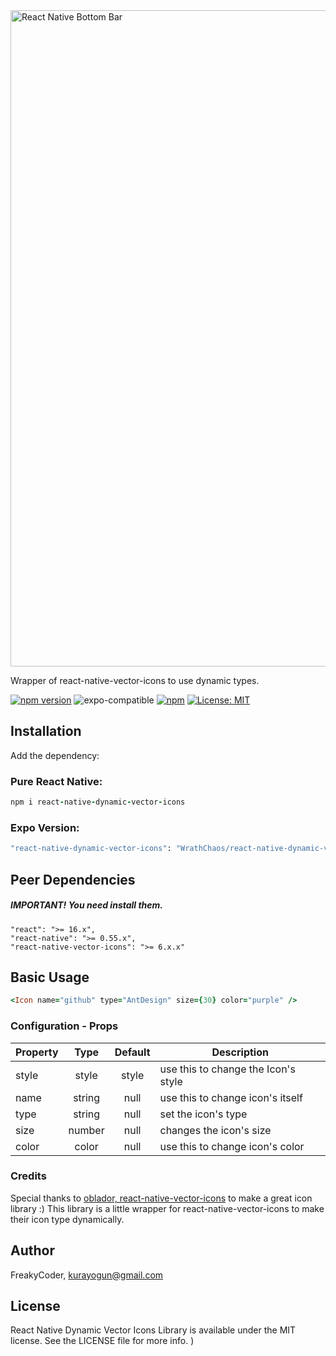 <img alt="React Native Bottom Bar" src="https://github.com/WrathChaos/react-native-dynamic-vector-icons/blob/master/assets/Sreenshots/logo.png" width="1050"/>

Wrapper of react-native-vector-icons to use dynamic types. 

[![npm version](https://img.shields.io/npm/v/react-native-dynamic-vector-icons.svg)](https://www.npmjs.com/package/react-native-dynamic-vector-icons)
![expo-compatible](https://img.shields.io/badge/Expo-compatible-9cf.svg)
[![npm](https://img.shields.io/npm/dt/react-native-dynamic-vector-icons.svg)](https://www.npmjs.com/package/react-native-dynamic-vector-icons)
[![License: MIT](https://img.shields.io/badge/License-MIT-green.svg)](https://opensource.org/licenses/MIT)


## Installation

Add the dependency:

### Pure React Native:

```ruby
npm i react-native-dynamic-vector-icons
```
### Expo Version: 

```ruby
"react-native-dynamic-vector-icons": "WrathChaos/react-native-dynamic-vector-icons#expo"
```


## Peer Dependencies

##### IMPORTANT! You need install them.

```
"react": ">= 16.x",
"react-native": ">= 0.55.x",
"react-native-vector-icons": ">= 6.x.x"
```


## Basic Usage

```ruby
<Icon name="github" type="AntDesign" size={30} color="purple" />
```

### Configuration - Props


| Property |  Type  | Default | Description                         |
| -------- | :----: | :-----: | ----------------------------------- |
| style    | style  |  style  | use this to change the Icon's style |
| name     | string |  null   | use this to change icon's itself    |
| type     | string |  null   | set the icon's type                 |
| size     | number |  null   | changes the icon's size             |
| color    | color  |  null   | use this to change icon's color     |

### Credits

Special thanks to [oblador, react-native-vector-icons](https://github.com/oblador/react-native-vector-icons) to make a great icon library :) This library is a little wrapper for react-native-vector-icons to make their icon type dynamically.

## Author

FreakyCoder, kurayogun@gmail.com

## License

React Native Dynamic Vector Icons Library is available under the MIT license. See the LICENSE file for more info.
)